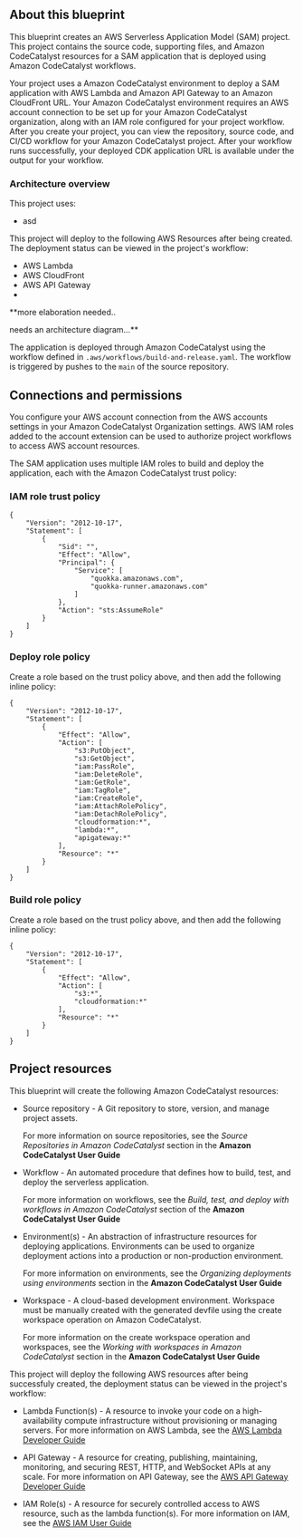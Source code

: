 ## About this blueprint

This blueprint creates an AWS Serverless Application Model (SAM) project. This project contains the source code, supporting files, and
Amazon CodeCatalyst resources for a SAM application that is deployed using Amazon CodeCatalyst workflows.

Your project uses a Amazon CodeCatalyst environment to deploy a SAM application with AWS Lambda and Amazon API Gateway to an Amazon CloudFront URL. Your Amazon CodeCatalyst environment requires
an AWS account connection to be set up for your Amazon CodeCatalyst organization, along with an IAM role configured for your project workflow. After you create
your project, you can view the repository, source code, and CI/CD workflow for your Amazon CodeCatalyst project. After your workflow runs successfully, your
deployed CDK application URL is available under the output for your workflow.

### Architecture overview

This project uses:
- asd

This project will deploy to the following AWS Resources after being created. The deployment status can be viewed in the project's workflow:

- AWS Lambda
- AWS CloudFront
- AWS API Gateway
- 
**more elaboration needed..

needs an architecture diagram...**


The application is deployed through Amazon CodeCatalyst using the workflow defined in `.aws/workflows/build-and-release.yaml`. The workflow is triggered by pushes to the `main` of the source repository.


## Connections and permissions

You configure your AWS account connection from the AWS accounts settings in your Amazon CodeCatalyst Organization settings. AWS IAM roles added to the account extension can be used to authorize project workflows to access AWS account resources. 

The SAM application uses multiple IAM roles to build and deploy the application, each with the Amazon CodeCatalyst trust policy:

### IAM role trust policy

```
{
    "Version": "2012-10-17",
    "Statement": [
        {
            "Sid": "",
            "Effect": "Allow",
            "Principal": {
                "Service": [
                    "quokka.amazonaws.com",
                    "quokka-runner.amazonaws.com"
                ]
            },
            "Action": "sts:AssumeRole"
        }
    ]
}
```

### Deploy role policy

Create a role based on the trust policy above, and then add the following inline policy:

```
{
    "Version": "2012-10-17",
    "Statement": [
        {
            "Effect": "Allow",
            "Action": [
                "s3:PutObject",
                "s3:GetObject",
                "iam:PassRole",
                "iam:DeleteRole",
                "iam:GetRole",
                "iam:TagRole",
                "iam:CreateRole",
                "iam:AttachRolePolicy",
                "iam:DetachRolePolicy",
                "cloudformation:*",
                "lambda:*",
                "apigateway:*"
            ],
            "Resource": "*"
        }
    ]
}
```


### Build role policy

Create a role based on the trust policy above, and then add the following inline policy:

```
{
    "Version": "2012-10-17",
    "Statement": [
        {
            "Effect": "Allow",
            "Action": [
                "s3:*",
                "cloudformation:*"
            ],
            "Resource": "*"
        }
    ]
}
```

## Project resources

This blueprint will create the following Amazon CodeCatalyst resources:

- Source repository - A Git repository to store, version, and manage project assets.

  For more information on source repositories, see the _Source Repositories in Amazon CodeCatalyst_ section in the **Amazon CodeCatalyst User Guide**

- Workflow - An automated procedure that defines how to build, test, and deploy the serverless application.

  For more information on workflows, see the _Build, test, and deploy with workflows in Amazon CodeCatalyst_ section of the **Amazon CodeCatalyst User Guide**

- Environment(s) - An abstraction of infrastructure resources for deploying applications. Environments can be used to organize deployment actions into
  a production or non-production environment.

  For more information on environments, see the _Organizing deployments using environments_ section in the **Amazon CodeCatalyst User Guide**

- Workspace - A cloud-based development environment. Workspace must be manually created with the generated devfile using the create workspace
  operation on Amazon CodeCatalyst.

  For more information on the create workspace operation and workspaces, see the _Working with workspaces in Amazon CodeCatalyst_ section in the **Amazon CodeCatalyst User
  Guide**

This project will deploy the following AWS resources after being successfuly created, the deployment status can be viewed in the project's workflow:

- Lambda Function(s) - A resource to invoke your code on a high-availability compute infrastructure without provisioning or managing servers. For more
  information on AWS Lambda, see the [AWS Lambda Developer Guide](https://docs.aws.amazon.com/lambda/latest/dg/welcome.html)

- API Gateway - A resource for creating, publishing, maintaining, monitoring, and securing REST, HTTP, and WebSocket APIs at any scale. For more
  information on API Gateway, see the [AWS API Gateway Developer Guide](https://docs.aws.amazon.com/apigateway/latest/developerguide/welcome.html)

- IAM Role(s) - A resource for securely controlled access to AWS resource, such as the lambda function(s). For more information on IAM, see the
  [AWS IAM User Guide](https://docs.aws.amazon.com/IAM/latest/UserGuide/introduction.html)

